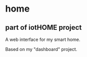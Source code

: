 # home
## part of iotHOME project

A web interface for my smart home.

Based on my "dashboard" project.